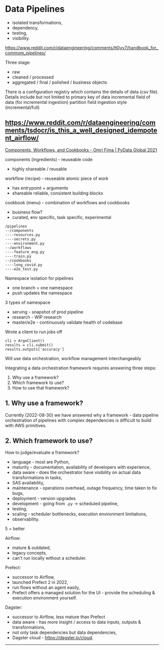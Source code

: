 # Data Pipelines

- isolated transformations,
- dependency,
- testing,
- visibility.

https://www.reddit.com/r/dataengineering/comments/tt0yv7/handbook_for_commom_pipelines/

Three stage:
- raw
- cleaned / processed
- aggregated / final / polished / business objects

There is a configuration registry which contains the details of data (csv file). Details include but not limited to
  primary key of data
  incremental field of data (for incremental ingestion)
  partition field
  ingestion style (incremental/full)

## https://www.reddit.com/r/dataengineering/comments/tsdocr/is_this_a_well_designed_idempotent_airflow/


[Components, Workflows, and Cookbooks - Omri Fima | PyData Global 2021](https://youtu.be/QZe3o0KnmYE)

components (ingredients) - reuseable code
- highly shareable / reusable

workflow (recipe) - reuseable atomic piece of work
- has entrypoint + arguments
- shareable reliable, consistent building blocks

cookbook (menu) - combination of workflows and cookbooks
- business flow?
- curated, env specific, task specific, experimental

```
/pipelines
--/components
----resources.py
----secrets.py
----environment.py
--/workflows
----feature_eng.py
----train.py
--/cookbooks
----long_covid.py
----e2e_test.py
```

Namespace isolation for pipelines
- one branch = one namespace
- push updates the namespace

3 types of namespace
- serving - snapshot of prod pipeline
- research - WIP research
- master/e2e - continuously validate health of codebase

Wrote a client to run jobs off

```
cli = ArgoClient()
results = cli.submit()
results.outputs['accuracy']
```


Will use data orchestration, workflow management interchangeably

Integrating a data orchestration framework requires answering three steps:

1. Why use a framework?
2. Which framework to use?
3. How to use that framework?

## 1. Why use a framework?

Currently (2022-08-30) we have answered why a framework - data pipeline orchestration of pipelines with complex dependencies is difficult to build with AWS primitives.  

## 2. Which framework to use?

How to judge/evaluate a framework?

- language - most are Python,
- maturity - documentation, availability of developers with experience,
- data aware - does the orchestrator have visibility on actual data transformations in tasks,
- SAS availability,
- maintenance - operations overhead, outage frequency, time taken to fix bugs,
- deployment - version upgrades
- development - going from `.py` -> scheduled pipeline,
- testing,
- scaling - scheduler bottlenecks, execution environment limitations,
- observability.

5 = better

Airflow:

- mature & outdated,
- legacy concepts,
- can't run locally without a scheduler.

Prefect:

- successor to Airflow,
- launched Prefect 2 in 2022,
- run flows without an agent easily,
- Prefect offers a managed solution for the UI - provide the scheduling & execution environment yourself.

Dagster:

- successor to Airflow, less mature than Prefect
- data aware - has more insight / access to data inputs, outputs & transformations,
- not only task dependencies but data dependencies,
- Dagster cloud - https://dagster.io/cloud.


---
